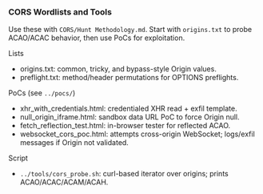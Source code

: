 ### CORS Wordlists and Tools

Use these with `CORS/Hunt Methodology.md`. Start with `origins.txt` to probe ACAO/ACAC behavior, then use PoCs for exploitation.

Lists
- origins.txt: common, tricky, and bypass-style Origin values.
- preflight.txt: method/header permutations for OPTIONS preflights.

PoCs (see `../pocs/`)
- xhr_with_credentials.html: credentialed XHR read + exfil template.
- null_origin_iframe.html: sandbox data URL PoC to force Origin null.
- fetch_reflection_test.html: in-browser tester for reflected ACAO.
- websocket_cors_poc.html: attempts cross-origin WebSocket; logs/exfil messages if Origin not validated.

Script
- `../tools/cors_probe.sh`: curl-based iterator over origins; prints ACAO/ACAC/ACAM/ACAH.


